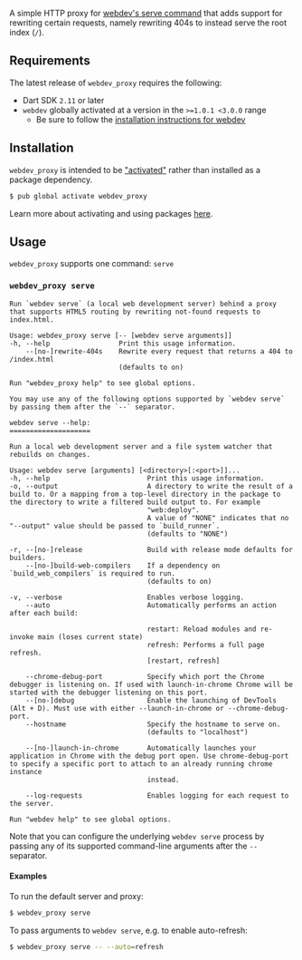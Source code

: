 A simple HTTP proxy for [webdev's serve command][webdev-serve] that adds support
for rewriting certain requests, namely rewriting 404s to instead serve the root
index (`/`).

## Requirements

The latest release of `webdev_proxy` requires the following:

- Dart SDK `2.11` or later
- `webdev` globally activated at a version in the `>=1.0.1 <3.0.0` range
  - Be sure to follow the [installation instructions for webdev][webdev-install]

## Installation

`webdev_proxy` is intended to be ["activated"][pub-global-activate] rather than
installed as a package dependency.

```bash
$ pub global activate webdev_proxy
```

Learn more about activating and using packages [here][pub-global].

## Usage

`webdev_proxy` supports one command: `serve`

### `webdev_proxy serve`

```
Run `webdev serve` (a local web development server) behind a proxy that supports HTML5 routing by rewriting not-found requests to index.html.

Usage: webdev_proxy serve [-- [webdev serve arguments]]
-h, --help                 Print this usage information.
    --[no-]rewrite-404s    Rewrite every request that returns a 404 to /index.html
                           (defaults to on)

Run "webdev_proxy help" to see global options.

You may use any of the following options supported by `webdev serve` by passing them after the `--` separator.

webdev serve --help:
====================

Run a local web development server and a file system watcher that rebuilds on changes.

Usage: webdev serve [arguments] [<directory>[:<port>]]...
-h, --help                        Print this usage information.
-o, --output                      A directory to write the result of a build to. Or a mapping from a top-level directory in the package to the directory to write a filtered build output to. For example
                                  "web:deploy".
                                  A value of "NONE" indicates that no "--output" value should be passed to `build_runner`.
                                  (defaults to "NONE")

-r, --[no-]release                Build with release mode defaults for builders.
    --[no-]build-web-compilers    If a dependency on `build_web_compilers` is required to run.
                                  (defaults to on)

-v, --verbose                     Enables verbose logging.
    --auto                        Automatically performs an action after each build:

                                  restart: Reload modules and re-invoke main (loses current state)
                                  refresh: Performs a full page refresh.
                                  [restart, refresh]

    --chrome-debug-port           Specify which port the Chrome debugger is listening on. If used with launch-in-chrome Chrome will be started with the debugger listening on this port.
    --[no-]debug                  Enable the launching of DevTools (Alt + D). Must use with either --launch-in-chrome or --chrome-debug-port.
    --hostname                    Specify the hostname to serve on.
                                  (defaults to "localhost")

    --[no-]launch-in-chrome       Automatically launches your application in Chrome with the debug port open. Use chrome-debug-port to specify a specific port to attach to an already running chrome instance
                                  instead.

    --log-requests                Enables logging for each request to the server.

Run "webdev help" to see global options.
```

Note that you can configure the underlying `webdev serve` process by passing any
of its supported command-line arguments after the `--` separator.

#### Examples

To run the default server and proxy:

```bash
$ webdev_proxy serve
```

To pass arguments to `webdev serve`, e.g. to enable auto-refresh:

```bash
$ webdev_proxy serve -- --auto=refresh
```

[pub-global]: https://dart.dev/tools/pub/cmd/pub-global
[pub-global-activate]: https://dart.dev/tools/pub/cmd/pub-global#activating-a-package
[webdev-install]: https://github.com/dart-lang/webdev#requirements
[webdev-serve]: https://github.com/dart-lang/webdev/tree/master/webdev#webdev-serve
